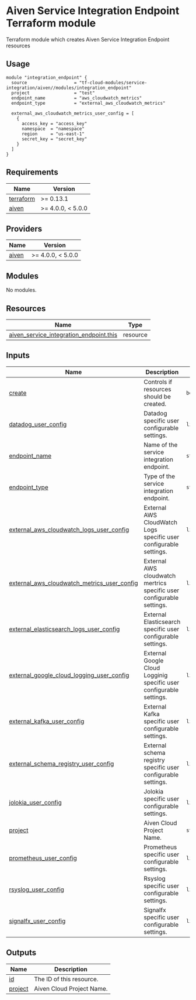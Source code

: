 # Aiven Service Integration Endpoint Terraform module

Terraform module which creates Aiven Service Integration Endpoint resources

## Usage

```hcl
module "integration_endpoint" {
  source                  = "tf-cloud-modules/service-integration/aiven//modules/integration_endpoint"
  project                 = "test"
  endpoint_name           = "aws_cloudwatch_metrics"
  endpoint_type           = "external_aws_cloudwatch_metrics"
  
  external_aws_cloudwatch_metrics_user_config = [
    {
      access_key = "access_key"
      namespace  = "namespace"
      region     = "us-east-1"
      secret_key = "secret_key"
    }
  ]
}
```

<!-- BEGIN_TF_DOCS -->
## Requirements

| Name | Version |
|------|---------|
| <a name="requirement_terraform"></a> [terraform](#requirement\_terraform) | >= 0.13.1 |
| <a name="requirement_aiven"></a> [aiven](#requirement\_aiven) | >= 4.0.0, < 5.0.0 |

## Providers

| Name | Version |
|------|---------|
| <a name="provider_aiven"></a> [aiven](#provider\_aiven) | >= 4.0.0, < 5.0.0 |

## Modules

No modules.

## Resources

| Name | Type |
|------|------|
| [aiven_service_integration_endpoint.this](https://registry.terraform.io/providers/aiven/aiven/latest/docs/resources/service_integration_endpoint) | resource |

## Inputs

| Name | Description | Type | Default | Required |
|------|-------------|------|---------|:--------:|
| <a name="input_create"></a> [create](#input\_create) | Controls if resources should be created. | `bool` | `true` | no |
| <a name="input_datadog_user_config"></a> [datadog\_user\_config](#input\_datadog\_user\_config) | Datadog specific user configurable settings. | `list(any)` | `[]` | no |
| <a name="input_endpoint_name"></a> [endpoint\_name](#input\_endpoint\_name) | Name of the service integration endpoint. | `string` | n/a | yes |
| <a name="input_endpoint_type"></a> [endpoint\_type](#input\_endpoint\_type) | Type of the service integration endpoint. | `string` | n/a | yes |
| <a name="input_external_aws_cloudwatch_logs_user_config"></a> [external\_aws\_cloudwatch\_logs\_user\_config](#input\_external\_aws\_cloudwatch\_logs\_user\_config) | External AWS CloudWatch Logs specific user configurable settings. | `list(any)` | `[]` | no |
| <a name="input_external_aws_cloudwatch_metrics_user_config"></a> [external\_aws\_cloudwatch\_metrics\_user\_config](#input\_external\_aws\_cloudwatch\_metrics\_user\_config) | External AWS cloudwatch mertrics specific user configurable settings. | `list(any)` | `[]` | no |
| <a name="input_external_elasticsearch_logs_user_config"></a> [external\_elasticsearch\_logs\_user\_config](#input\_external\_elasticsearch\_logs\_user\_config) | External Elasticsearch specific user configurable settings. | `list(any)` | `[]` | no |
| <a name="input_external_google_cloud_logging_user_config"></a> [external\_google\_cloud\_logging\_user\_config](#input\_external\_google\_cloud\_logging\_user\_config) | External Google Cloud Logginig specific user configurable settings. | `list(any)` | `[]` | no |
| <a name="input_external_kafka_user_config"></a> [external\_kafka\_user\_config](#input\_external\_kafka\_user\_config) | External Kafka specific user configurable settings. | `list(any)` | `[]` | no |
| <a name="input_external_schema_registry_user_config"></a> [external\_schema\_registry\_user\_config](#input\_external\_schema\_registry\_user\_config) | External schema registry specific user configurable settings. | `list(any)` | `[]` | no |
| <a name="input_jolokia_user_config"></a> [jolokia\_user\_config](#input\_jolokia\_user\_config) | Jolokia specific user configurable settings. | `list(any)` | `[]` | no |
| <a name="input_project"></a> [project](#input\_project) | Aiven Cloud Project Name. | `string` | n/a | yes |
| <a name="input_prometheus_user_config"></a> [prometheus\_user\_config](#input\_prometheus\_user\_config) | Prometheus specific user configurable settings. | `list(any)` | `[]` | no |
| <a name="input_rsyslog_user_config"></a> [rsyslog\_user\_config](#input\_rsyslog\_user\_config) | Rsyslog specific user configurable settings. | `list(any)` | `[]` | no |
| <a name="input_signalfx_user_config"></a> [signalfx\_user\_config](#input\_signalfx\_user\_config) | Signalfx specific user configurable settings. | `list(any)` | `[]` | no |

## Outputs

| Name | Description |
|------|-------------|
| <a name="output_id"></a> [id](#output\_id) | The ID of this resource. |
| <a name="output_project"></a> [project](#output\_project) | Aiven Cloud Project Name. |
<!-- END_TF_DOCS -->